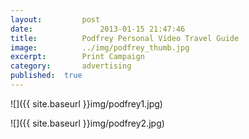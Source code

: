 ```yaml
---
layout:			post
date:				2013-01-15 21:47:46
title:			Podfrey Personal Video Travel Guide
image:			../img/podfrey_thumb.jpg
excerpt:		Print Campaign
category:		advertising
published:	true
---
```


![]({{ site.baseurl }}img/podfrey1.jpg)

![]({{ site.baseurl }}img/podfrey2.jpg)